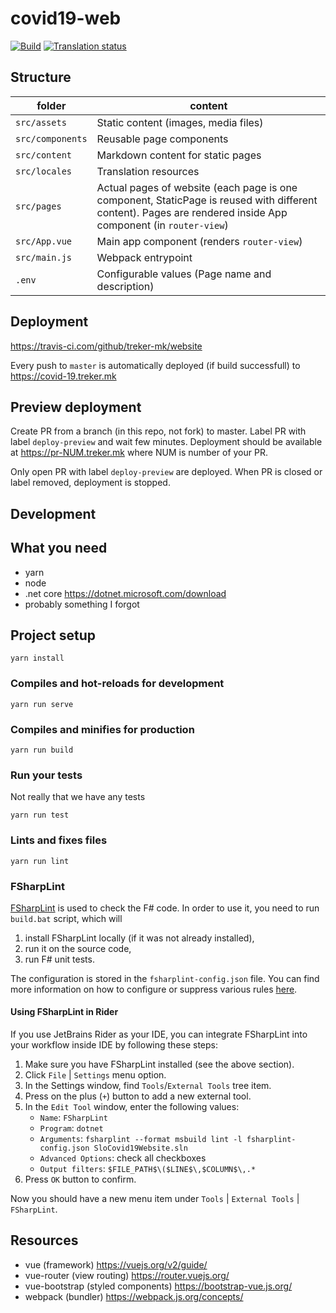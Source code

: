 # covid19-web

[![Build](https://github.com/treker-mk/website/workflows/Build/badge.svg)](https://github.com/treker-mk/website/actions)
[![Translation status](https://hosted.weblate.org/widgets/sledilnik/-/website/svg-badge.svg)](https://hosted.weblate.org/engage/sledilnik/?utm_source=widget)

## Structure

| folder           | content                                                                                                                                                       |
|------------------|---------------------------------------------------------------------------------------------------------------------------------------------------------------|
| `src/assets`     | Static content (images, media files)                                                                                                                          |
| `src/components` | Reusable page components                                                                                                                                      |
| `src/content`    | Markdown content for static pages                                                                                                                             |
| `src/locales`    | Translation resources                                                                                                                                         |
| `src/pages`      | Actual pages of website (each page is one component, StaticPage is reused with different content). Pages are rendered inside App component (in `router-view`) |
| `src/App.vue`    | Main app component (renders `router-view`)                                                                                                                    |
| `src/main.js`    | Webpack entrypoint                                                                                                                                            |
| `.env`           | Configurable values (Page name and description)                                                                                                               |

## Deployment

https://travis-ci.com/github/treker-mk/website

Every push to `master` is automatically deployed (if build successfull) to https://covid-19.treker.mk

## Preview deployment

Create PR from a branch (in this repo, not fork) to master. Label PR with label `deploy-preview` and wait few minutes. Deployment should be available at https://pr-NUM.treker.mk where NUM is number of your PR.

Only open PR with label `deploy-preview` are deployed. When PR is closed or label removed, deployment is stopped.

## Development

## What you need

* yarn
* node
* .net core https://dotnet.microsoft.com/download
* probably something I forgot

## Project setup
```
yarn install
```

### Compiles and hot-reloads for development
```
yarn run serve
```

### Compiles and minifies for production
```
yarn run build
```

### Run your tests

Not really that we have any tests

```
yarn run test
```

### Lints and fixes files
```
yarn run lint
```

### FSharpLint

[FSharpLint](https://github.com/fsprojects/FSharpLint) is used to check the
F# code. In order to use it, you need to run `build.bat` script, which will
1. install FSharpLint locally (if it was not already installed), 
1. run it on the source code,
1. run F# unit tests.

The configuration is stored in the `fsharplint-config.json` file. You can
find more information on how to configure or suppress various rules
[here](https://fsprojects.github.io/FSharpLint/how-tos/rule-configuration.html).

#### Using FSharpLint in Rider

If you use JetBrains Rider as your IDE, you can integrate FSharpLint into 
your workflow inside IDE by following these steps:

1. Make sure you have FSharpLint installed (see the above section).
1. Click `File` | `Settings` menu option.
1. In the Settings window, find `Tools`/`External Tools` tree item.
1. Press on the plus (`+`) button to add a new external tool.
1. In the `Edit Tool` window, enter the following values:
    - `Name`: `FSharpLint`
    - `Program`: `dotnet`
    - `Arguments`: `fsharplint --format msbuild lint -l fsharplint-config.json SloCovid19Website.sln`
    - `Advanced Options`: check all checkboxes
    - `Output filters`: `$FILE_PATH$\($LINE$\,$COLUMN$\,.*`
1. Press `OK` button to confirm.

Now you should have a new menu item under `Tools` | `External Tools` 
| `FSharpLint`.

## Resources

* vue (framework) https://vuejs.org/v2/guide/
* vue-router (view routing) https://router.vuejs.org/
* vue-bootstrap (styled components) https://bootstrap-vue.js.org/
* webpack (bundler) https://webpack.js.org/concepts/

